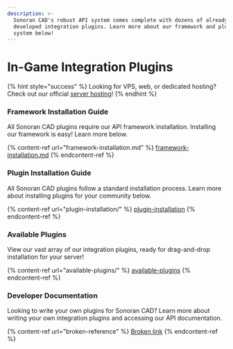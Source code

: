 ```yaml
---
description: >-
  Sonoran CAD's robust API system comes complete with dozens of already
  developed integration plugins. Learn more about our framework and plugin
  system below!
---
```


# In-Game Integration Plugins

{% hint style="success" %}
Looking for VPS, web, or dedicated hosting? Check out our official [server hosting](../../other-products/server-hosting.md)!
{% endhint %}

### Framework Installation Guide

All Sonoran CAD plugins require our API framework installation. Installing our framework is easy! Learn more below.

{% content-ref url="framework-installation.md" %}
[framework-installation.md](framework-installation.md)
{% endcontent-ref %}

### Plugin Installation Guide

All Sonoran CAD plugins follow a standard installation process. Learn more about installing plugins for your community below.

{% content-ref url="plugin-installation/" %}
[plugin-installation](plugin-installation/)
{% endcontent-ref %}

### Available Plugins

View our vast array of our integration plugins, ready for drag-and-drop installation for your server!

{% content-ref url="available-plugins/" %}
[available-plugins](available-plugins/)
{% endcontent-ref %}



### Developer Documentation

Looking to write your own plugins for Sonoran CAD? Learn more about writing your own integration plugins and accessing our API documentation.

{% content-ref url="broken-reference" %}
[Broken link](broken-reference)
{% endcontent-ref %}

